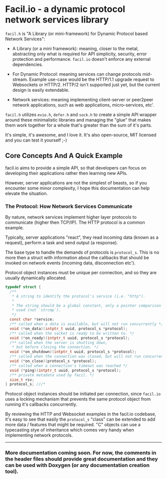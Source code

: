 # Facil.io - a dynamic protocol network services library

`facil.h` is "A Library (or mini-framework) for Dynamic Protocol based Network Services":

* A Library (or a mini framework): meaning, closer to the metal, abstracting only what is required for API simplicity, security, error protection and performance. `facil.io` doesn't enforce any external dependencies.

* For Dynamic Protocol: meaning services can change protocols mid-stream. Example use-case would be the HTTP/1.1 upgrade request to Websockets or HTTP/2. HTTP/2 isn't supported just yet, but the current design is easily extendable.

* Network services: meaning implementing client-server or peer2peer network applications, such as web applications, micro-services, etc'.

`facil.h` utilizes `evio.h`, `defer.h` and `sock.h` to create a simple API wrapper around these minimalistic libraries and managing the "glue" that makes them work together for a whole that's greater than the sum of it's parts.

It's simple, it's awesome, and I love it. It's also open-source, MIT licensed and you can test it yourself ;-)

## Core Concepts And A Quick Example

facil.io aims to provide a simple API, so that developers can focus on developing their applications rather then learning new APIs.

However, server applications are not the simplest of beasts, so if you encounter some minor complexity, I hope this documentation can help elevate the situation.

### The Protocol: How Network Services Communicate

By nature, network services implement higher layer protocols to communicate (higher then TCP/IP). The HTTP protocol is a common example.

Typically, server applications "react", they read incoming data (known as a request), perform a task and send output (a response).

The base type to handle the demands of protocols is `protocol_s`. This is no more then a struct with information about the callbacks that should be invoked on network events (incoming data, disconnection etc').

Protocol object instances must be unique per connection, and so they are usually dynamically allocated.

```c
typedef struct {
  /**
   * A string to identify the protocol's service (i.e. "http").
   *
   * The string should be a global constant, only a pointer comparison will be
   * used (not `strcmp`).
   */
  const char *service;
  /** called when a data is available, but will not run concurrently */
  void (*on_data)(intptr_t uuid, protocol_s *protocol);
  /** called when the socket is ready to be written to. */
  void (*on_ready)(intptr_t uuid, protocol_s *protocol);
  /** called when the server is shutting down,
   * but before closing the connection. */
  void (*on_shutdown)(intptr_t uuid, protocol_s *protocol);
  /** called when the connection was closed, but will not run concurrently */
  void (*on_close)(protocol_s *protocol);
  /** called when a connection's timeout was reached */
  void (*ping)(intptr_t uuid, protocol_s *protocol);
  /** private metadata used by facil. */
  size_t rsv;
} protocol_s; ///*
```

Protocol object instances should be initiated per connection, since `facil.io` uses a locking mechanism that prevents the same protocol object from running it's callbacks concurrently.

By reviewing the HTTP and Websocket examples in the facil.io codebase, it's easy to see that easily the `protocol_s` "class" can be extended to add more data / features that might be required. "C" objects can use a typecasting stye of inheritance which comes very handy when implementing network protocols.

---

### More documentation coming soon. For now, the comments in the header files should provide great documentation and they can be used with Doxygen (or any documentation creation tool).
